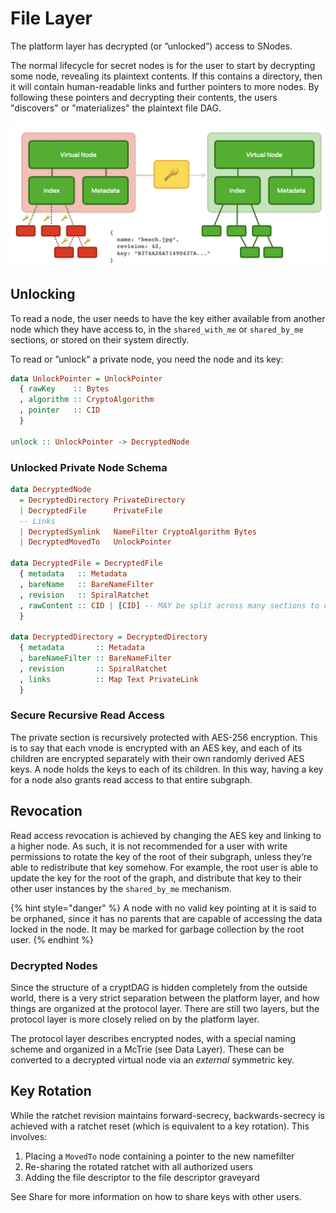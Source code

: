 # File Layer

The platform layer has decrypted \(or ”unlocked”\) access to SNodes.

The normal lifecycle for secret nodes is for the user to start by decrypting some node, revealing its plaintext contents. If this contains a directory, then it will contain human-readable links and further pointers to more nodes. By following these pointers and decrypting their contents, the users "discovers" or "materializes" the plaintext file DAG.

![](../../../.gitbook/assets/screen-shot-2021-06-09-at-20.56.16.png)

## Unlocking

To read a node, the user needs to have the key either available from another node which they have access to, in the `shared_with_me` or `shared_by_me` sections, or stored on their system directly.

To read or ”unlock“ a private node, you need the node and its key:

```haskell
data UnlockPointer = UnlockPointer
  { rawKey    :: Bytes
  , algorithm :: CryptoAlgorithm
  , pointer   :: CID
  }

unlock :: UnlockPointer -> DecryptedNode
```

### Unlocked Private Node Schema

```haskell
data DecryptedNode
  = DecryptedDirectory PrivateDirectory
  | DecryptedFile      PrivateFile
  -- Links
  | DecryptedSymlink   NameFilter CryptoAlgorithm Bytes
  | DecryptedMovedTo   UnlockPointer

data DecryptedFile = DecryptedFile
  { metadata   :: Metadata
  , bareName   :: BareNameFilter
  , revision   :: SpiralRatchet
  , rawContent :: CID | [CID] -- MAY be split across many sections to obscure files
  }

data DecryptedDirectory = DecryptedDirectory
  { metadata       :: Metadata
  , bareNameFilter :: BareNameFilter
  , revision       :: SpiralRatchet
  , links          :: Map Text PrivateLink
  }
```

### Secure Recursive Read Access

The private section is recursively protected with AES-256 encryption. This is to say that each vnode is encrypted with an AES key, and each of its children are encrypted separately with their own randomly derived AES keys. A node holds the keys to each of its children. In this way, having a key for a node also grants read access to that entire subgraph.

## Revocation

Read access revocation is achieved by changing the AES key and linking to a higher node. As such, it is not recommended for a user with write permissions to rotate the key of the root of their subgraph, unless they’re able to redistribute that key somehow. For example, the root user is able to update the key for the root of the graph, and distribute that key to their other user instances by the `shared_by_me` mechanism.

{% hint style="danger" %}
A node with no valid key pointing at it is said to be orphaned, since it has no parents that are capable of accessing the data locked in the node. It may be marked for garbage collection by the root user.
{% endhint %}

### Decrypted Nodes

Since the structure of a cryptDAG is hidden completely from the outside world, there is a very strict separation between the platform layer, and how things are organized at the protocol layer. There are still two layers, but the protocol layer is more closely relied on by the platform layer.

The protocol layer describes encrypted nodes, with a special naming scheme and organized in a McTrie \(see Data Layer\). These can be converted to a decrypted virtual node via an _external_ symmetric key.

## Key Rotation

While the ratchet revision maintains forward-secrecy, backwards-secrecy is achieved with a ratchet reset \(which is equivalent to a key rotation\). This involves:

1. Placing a `MovedTo` node containing a pointer to the new namefilter
2. Re-sharing the rotated ratchet with all authorized users
3. Adding the file descriptor to the file descriptor graveyard

See Share for more information on how to share keys with other users.




